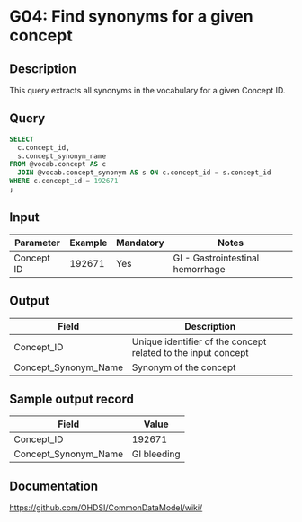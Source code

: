 <!---
Group:general
Name:G04 Find synonyms for a given concept
Author:Patrick Ryan
CDM Version: 5.0
-->

# G04: Find synonyms for a given concept

## Description
This query extracts all synonyms in the vocabulary for a given Concept ID.

## Query
```sql
SELECT
  c.concept_id,
  s.concept_synonym_name
FROM @vocab.concept AS c
  JOIN @vocab.concept_synonym AS s ON c.concept_id = s.concept_id
WHERE c.concept_id = 192671
;
```

## Input

| Parameter |  Example |  Mandatory |  Notes |
| --- | --- | --- | -------------------- |
|  Concept ID |  192671 |  Yes | GI - Gastrointestinal hemorrhage |

## Output

|  Field |  Description |
| --- | ----------------------------- |
|  Concept_ID |  Unique identifier of the concept related to the input concept |
|  Concept_Synonym_Name |  Synonym of the concept |

## Sample output record

|  Field |  Value |
| --- | --- |
|  Concept_ID |  192671 |
|  Concept_Synonym_Name |  GI bleeding |

## Documentation
https://github.com/OHDSI/CommonDataModel/wiki/
